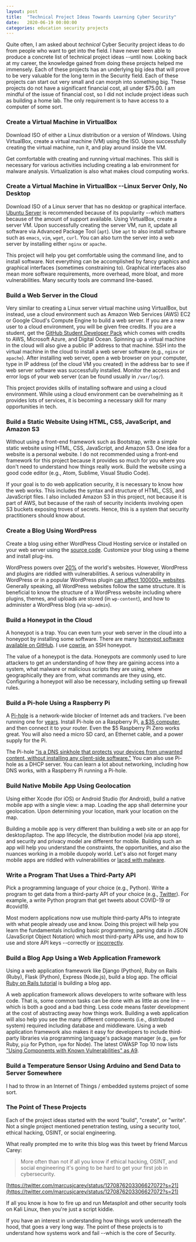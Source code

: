 ```yaml
---
layout: post
title:  "Technical Project Ideas Towards Learning Cyber Security"
date:   2020-06-19 00:00:00
categories: education security projects
---
```


Quite often, I am asked about _technical_ Cyber Security project ideas to do from people who want to get into the field.  I have never been able to produce a concrete list of technical project ideas --until now.  Looking back at my career, the knowledge gained from doing these projects helped me immensely.  Each of these projects has an underlying big idea that will prove to be very valuable for the long term in the Security field.  Each of these projects can start out very small and can morph into something big.  These projects do not have a significant financial cost, all under $75.00.  I am mindful of the issue of financial cost, so I did not include project ideas such as building a home lab.  The only requirement is to have access to a computer of some sort.

### Create a Virtual Machine in VirtualBox
Download ISO of either a Linux distribution or a version of Windows.  Using VirtualBox, create a virtual machine (VM) using the ISO.  Upon successfully creating the virtual machine, run it, and play around inside the VM.

Get comfortable with creating and running virtual machines.  This skill is necessary for various activities including creating a lab environment for malware analysis.  Virtualization is also what makes cloud computing works.

### Create a Virtual Machine in VirtualBox --Linux Server Only, No Desktop

Download ISO of a Linux server that has no desktop or graphical interface. [Ubuntu Server](https://ubuntu.com/download/server) is recommended because of its popularity --which matters because of the amount of support available.  Using VirtualBox, create a server VM.  Upon successfully creating the server VM, run it, update all software via Advanced Package Tool (`apt`).  Use `apt` to also install software such as `emacs`, `vim`, `wget`, `curl`.  You can also turn the server into a web server by installing either `nginx` or `apache`.

This project will help you get comfortable using the command line, and to install software.  Not everything can be accomplished by fancy graphics and graphical interfaces (sometimes constraining to).  Graphical interfaces also mean more software requirements, more overhead, more bloat, and more vulnerabilities.  Many security tools are command line-based.

### Build a Web Server in the Cloud

Very similar to creating a Linux server virtual machine using VirtualBox, but instead, use a cloud environment such as Amazon Web Services (AWS) EC2 or Google Cloud's Compute Engine to build a web server.  If you are a new user to a cloud environment, you will be given free credits.  If you are a student, get the [GitHub Student Developer Pack](https://education.github.com/pack) which comes with credits to AWS, Microsoft Azure, and Digital Ocean.  Spinning up a virtual machine in the cloud will also give a public IP address to that machine.  SSH into the virtual machine in the cloud to install a web server software (e.g., `nginx` or `apache`).  After installing web server, open a web browser on your computer, type in IP address (of the cloud VM you created) in the address bar to see if web server software was successfully installed.  Monitor the access and error logs of your web server (can be found usually in `/var/log/`).

This project provides skills of installing software and using a cloud environment.  While using a cloud environment can be overwhelming as it provides lots of services, it is becoming a necessary skill for many opportunities in tech.

### Build a Static Website Using HTML, CSS, JavaScript, and Amazon S3

Without using a front-end framework such as Bootstrap, write a simple static website using HTML, CSS, JavaScript, and Amazon S3.  One idea for a website is a personal website.  I do not recommended using a front-end framework for this project because it provides so much for you where you don't need to understand how things really work.  Build the website using a good code editor (e.g., Atom, Sublime, Visual Studio Code).

If your goal is to do web application security, it is necessary to know how the web works.  This includes the syntax and structure of HTML, CSS, and JavaScript files.  I also included Amazon S3 in this project, not because it is part of AWS, but because of the rash of security incidents involving open S3 buckets exposing troves of secrets.  Hence, this is a system that security practitioners should know about.

### Create a Blog Using WordPress

Create a blog using either WordPress Cloud Hosting service or installed on your web server using the [source code](https://github.com/wordpress/wordpress).  Customize your blog using a theme and install plug-ins.

WordPress powers over [20%](https://w3techs.com/blog/entry/wordpress-powers-25-percent-of-all-websites) of the world's websites.  However, WordPress and plugins are riddled with vulnerabilities.  A serious vulnerability in WordPress or in a popular WordPress plugin [can affect 100000+ websites](https://www.zdnet.com/article/wordpress-plugin-vulnerability-can-be-exploited-for-full-website-hijacking/).  Generally speaking, all WordPress websites follow the same structure.  It is beneficial to know the structure of a WordPress website including where plugins, themes, and uploads are stored (in `wp-content`), and how to administer a WordPress blog (via `wp-admin`).

### Build a Honeypot in the Cloud

A honeypot is a trap.  You can even turn your web server in the cloud into a honeypot by installing some software.  There are many [honeypot software available on GitHub](https://github.com/paralax/awesome-honeypots).  I use [cowrie](https://github.com/cowrie/cowrie), an SSH honeypot.

The value of a honeypot is the data.  Honeypots are commonly used to lure attackers to get an understanding of how they are gaining access into a system, what malware or malicious scripts they are using, where geographically they are from, what commands are they using, etc.  Configuring a honeypot will also be necessary, including setting up firewall rules.

### Build a Pi-hole Using a Raspberry Pi

A [Pi-hole](https://pi-hole.net/) is a network-wide blocker of Internet ads and trackers.  I've been running one for [years](https://twitter.com/0xmchow/status/864308067659370496).  Install Pi-hole on a Raspberry Pi, [a $35 computer](https://www.raspberrypi.org/), and then connect it to your router.  Even the $5 Raspberry Pi Zero works great.  You will also need a micro SD card, an Ethernet cable, and a power supply for the Pi.

The Pi-hole ["is a DNS sinkhole that protects your devices from unwanted content, without installing any client-side software."](https://docs.pi-hole.net/)  You can also use Pi-hole as a DHCP server.  You can learn a lot about networking, including how DNS works, with a Raspberry Pi running a Pi-hole.

### Build Native Mobile App Using Geolocation

Using either Xcode (for iOS) or Android Studio (for Android), build a native mobile app with a single view: a map.  Loading the app shall determine your geolocation.  Upon determining your location, mark your location on the map.

Building a mobile app is very different than building a web site or an app for desktop/laptop.  The app lifecycle, the distribution model (via app store), and security and privacy model are different for mobile.  Building such an app will help you understand the constraints, the opportunities, and also the nuances working in a mobile duopoly world.  Let's also not forget many mobile apps are riddled with vulnerabilities or [laced with malware](https://gitlab.com/mchow01/DancingPig).

### Write a Program That Uses a Third-Party API

Pick a programming language of your choice (e.g., Python).  Write a program to get data from a third-party API of your choice (e.g., [Twitter](https://developer.twitter.com/en/docs)).  For example, a write Python program that get tweets about COVID-19 or #covid19.

Most modern applications now use multiple third-party APIs to integrate with what people already use and know.  Doing this project will help you learn the fundamentals including basic programming, parsing data in JSON (JavaScript Object Notation) which most third-party APIs use, and how to use and store API keys --correctly or [incorrectly](https://www.zdnet.com/article/over-100000-github-repos-have-leaked-api-or-cryptographic-keys/).

### Build a Blog App Using a Web Application Framework

Using a web application framework like Django (Python), Ruby on Rails (Ruby), Flask (Python), Express (Node.js), build a blog app.  The official [Ruby on Rails tutorial](https://guides.rubyonrails.org/getting_started.html) is building a blog app.

A web application framework allows developers to write software with less code.  That is, some common tasks can be done with as little as one line --which is both a good and a bad thing.  Less code means faster development at the cost of abstracting away how things work.  Building a web application will also help you see the many different components (i.e., distributed system) required including database and middleware.  Using a web application framework also makes it easy for developers to include third-party libraries via programming language's package manager (e.g., `gem` for Ruby, `pip` for Python, `npm` for Node).  The latest OWASP Top 10 now lists ["Using Components with Known Vulnerabilities" as A9](https://owasp.org/www-project-top-ten/OWASP_Top_Ten_2017/Top_10-2017_A9-Using_Components_with_Known_Vulnerabilities.html).

### Build a Temperature Sensor Using Arduino and Send Data to Server Somewhere

I had to throw in an Internet of Things / embedded systems project of some sort.

### The Point of These Projects

Each of the project ideas started with the word "build", "create", or "write".  Not a single project mentioned penetration testing, using a security tool, ethical hacking, OSINT, or social engineering.

What really prompted me to write this blog was this tweet by friend Marcus Carey:

> More often than not if all you know if ethical hacking, OSINT, and social engineering it's going to be hard to get your first job in cybersecurity.

[https://twitter.com/marcusjcarey/status/1270876203306627072?s=21](https://twitter.com/marcusjcarey/status/1270876203306627072?s=21)

If all you know is how to fire up and run Metasploit and other security tools on Kali Linux, then you're just a script kiddie.

If you have an interest in understanding how things work underneath the hood, that goes a very long way.  The point of these projects is to understand how systems work and fail --which is the core of Security. 